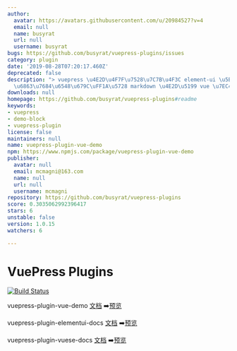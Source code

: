 ```yaml
---
author:
  avatar: https://avatars.githubusercontent.com/u/20984527?v=4
  email: null
  name: busyrat
  url: null
  username: busyrat
bugs: https://github.com/busyrat/vuepress-plugins/issues
category: plugin
date: '2019-08-28T07:20:17.460Z'
deprecated: false
description: "> vuepress \u4E2D\u4F7F\u7528\u7C7B\u4F3C element-ui \u5B98\u65B9\u6587\
  \u6863\u7684\u6548\u679C\uFF1A\u5728 markdown \u4E2D\u5199 vue \u7EC4\u4EF6 demo"
downloads: null
homepage: https://github.com/busyrat/vuepress-plugins#readme
keywords:
- vuepress
- demo-block
- vuepress-plugin
license: false
maintainers: null
name: vuepress-plugin-vue-demo
npm: https://www.npmjs.com/package/vuepress-plugin-vue-demo
publisher:
  avatar: null
  email: mcmagni@163.com
  name: null
  url: null
  username: mcmagni
repository: https://github.com/busyrat/vuepress-plugins
score: 0.3035062992396417
stars: 6
unstable: false
version: 1.0.15
watchers: 6

---
```


# VuePress Plugins

[![Build Status](https://travis-ci.org/busyrat/vuepress-plugins.svg?branch=master)](https://travis-ci.org/busyrat/vuepress-plugins)

vuepress-plugin-vue-demo
[文档](https://github.com/busyrat/vuepress-plugins/blob/master/packages/vue-demo/README.md) ➡️[预览](https://busyrat.github.io/vuepress-plugins/vue-demo/)


vuepress-plugin-elementui-docs
[文档](https://github.com/busyrat/vuepress-plugins/blob/master/packages/elementui-docs/README.md) ➡️[预览](https://busyrat.github.io/vuepress-plugins/elementui-docs/)


vuepress-plugin-vuese-docs
[文档](https://github.com/busyrat/vuepress-plugins/blob/master/packages/vuese-docs/README.md) ➡️[预览](https://busyrat.github.io/vuepress-plugins/vuese-docs/)
